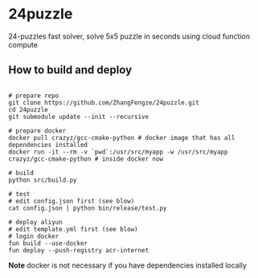 # 24puzzle
24-puzzles fast solver, solve 5x5 puzzle in seconds using cloud function compute

## How to build and deploy

``` shell

# prepare repo
git clone https://github.com/ZhangFengze/24puzzle.git
cd 24puzzle
git submodule update --init --recursive

# prepare docker
docker pull crazyz/gcc-cmake-python # docker image that has all dependencies installed
docker run -it --rm -v `pwd`:/usr/src/myapp -w /usr/src/myapp crazyz/gcc-cmake-python # inside docker now

# build
python src/build.py

# test
# edit config.json first (see blow)
cat config.json | python bin/release/test.py

# deploy aliyun
# edit template.yml first (see blow)
# login docker
fun build --use-docker
fun deploy --push-registry acr-internet
```

**Note** docker is not necessary if you have dependencies installed locally
